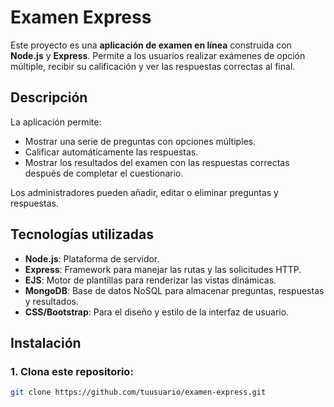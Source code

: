 # Examen Express

Este proyecto es una **aplicación de examen en línea** construida con **Node.js** y **Express**. Permite a los usuarios realizar exámenes de opción múltiple, recibir su calificación y ver las respuestas correctas al final.

## Descripción

La aplicación permite:
- Mostrar una serie de preguntas con opciones múltiples.
- Calificar automáticamente las respuestas.
- Mostrar los resultados del examen con las respuestas correctas después de completar el cuestionario.

Los administradores pueden añadir, editar o eliminar preguntas y respuestas.

## Tecnologías utilizadas

- **Node.js**: Plataforma de servidor.
- **Express**: Framework para manejar las rutas y las solicitudes HTTP.
- **EJS**: Motor de plantillas para renderizar las vistas dinámicas.
- **MongoDB**: Base de datos NoSQL para almacenar preguntas, respuestas y resultados.
- **CSS/Bootstrap**: Para el diseño y estilo de la interfaz de usuario.

## Instalación

### 1. Clona este repositorio:

```bash
git clone https://github.com/tuusuario/examen-express.git
